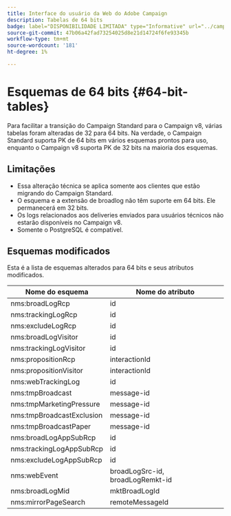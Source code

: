```yaml
---
title: Interface do usuário da Web do Adobe Campaign
description: Tabelas de 64 bits
badge: label="DISPONIBILIDADE LIMITADA" type="Informative" url="../campaign-standard-migration-home.md" tooltip="Restrito a usuários migrados do Campaign Standard"
source-git-commit: 47b06a42fad73254025d8e21d14724f6fe93345b
workflow-type: tm+mt
source-wordcount: '181'
ht-degree: 1%

---
```



# Esquemas de 64 bits {#64-bit-tables}

Para facilitar a transição do Campaign Standard para o Campaign v8, várias tabelas foram alteradas de 32 para 64 bits. Na verdade, o Campaign Standard suporta PK de 64 bits em vários esquemas prontos para uso, enquanto o Campaign v8 suporta PK de 32 bits na maioria dos esquemas.

## Limitações

* Essa alteração técnica se aplica somente aos clientes que estão migrando do Campaign Standard.
* O esquema e a extensão de broadlog não têm suporte em 64 bits. Ele permanecerá em 32 bits.
* Os logs relacionados aos deliveries enviados para usuários técnicos não estarão disponíveis no Campaign v8.
* Somente o PostgreSQL é compatível.

## Esquemas modificados

Esta é a lista de esquemas alterados para 64 bits e seus atributos modificados.

| Nome do esquema | Nome do atributo |
|--- |--- |
| nms:broadLogRcp | id |
| nms:trackingLogRcp | id |
| nms:excludeLogRcp | id |
| nms:broadLogVisitor | id |
| nms:trackingLogVisitor | id |
| nms:propositionRcp | interactionId |
| nms:propositionVisitor | interactionId |
| nms:webTrackingLog | id |
| nms:tmpBroadcast | message-id |
| nms:tmpMarketingPressure | message-id |
| nms:tmpBroadcastExclusion | message-id |
| nms:tmpBroadcastPaper | message-id |
| nms:broadLogAppSubRcp | id |
| nms:trackingLogAppSubRcp | id |
| nms:excludeLogAppSubRcp | id |
| nms:webEvent | broadLogSrc-id, broadLogRemkt-id |
| nms:broadLogMid | mktBroadLogId |
| nms:mirrorPageSearch | remoteMessageId |



